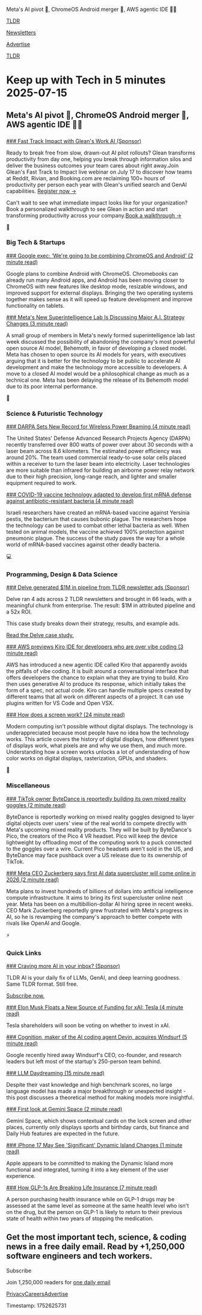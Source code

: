 Meta's AI pivot 🤖, ChromeOS Android merger 📱, AWS agentic IDE 👨‍💻

[TLDR](/)

[Newsletters](/newsletters)

[Advertise](https://advertise.tldr.tech/)

[TLDR](/)

# Keep up with Tech in 5 minutes 2025-07-15

## Meta's AI pivot 🤖, ChromeOS Android merger 📱, AWS agentic IDE 👨‍💻

### 

[### Fast Track Impact with Glean's Work AI (Sponsor)](https://www.glean.com/webinars/fast-track-to-impact/?utm_source=3rd-party&amp;utm_medium=email&amp;utm_campaign=fast-track-to-impact-glean-success&amp;utm_partner=tldr-flagship)

Ready to break free from slow, drawn-out AI pilot rollouts? Glean transforms productivity from day one, helping you break through information silos and deliver the business outcomes your team cares about right away.Join Glean's Fast Track to Impact live webinar on July 17 to discover how teams at Reddit, Rivian, and Booking.com are reclaiming 100+ hours of productivity per person each year with Glean's unified search and GenAI capabilities. [Register now →](https://www.glean.com/webinars/fast-track-to-impact/?utm_source=3rd-party&utm_medium=email&utm_campaign=fast-track-to-impact-glean-success&utm_partner=tldr-flagship)

Can't wait to see what immediate impact looks like for your organization? Book a personalized walkthrough to see Glean in action and start transforming productivity across your company.[Book a walkthrough →](https://www.glean.com/get-a-demo/?utm_source=3rd-party&utm_medium=email&utm_partner=tldr-flagship)

📱

### Big Tech & Startups

[### Google exec: ‘We're going to be combining ChromeOS and Android' (2 minute read)](https://www.theverge.com/news/706558/google-android-chromeos-combining-sameer-samat?utm_source=tldrnewsletter)

Google plans to combine Android with ChromeOS. Chromebooks can already run many Android apps, and Android has been moving closer to ChromeOS with new features like desktop mode, resizable windows, and improved support for external displays. Bringing the two operating systems together makes sense as it will speed up feature development and improve functionality on tablets.

[### Meta's New Superintelligence Lab Is Discussing Major A.I. Strategy Changes (3 minute read)](https://www.nytimes.com/2025/07/14/technology/meta-superintelligence-lab-ai.html?unlocked_article_code=1.Wk8.OcqB.PxMXKAOg8pHX&smid=url-share&utm_source=tldrnewsletter)

A small group of members in Meta's newly formed superintelligence lab last week discussed the possibility of abandoning the company's most powerful open source AI model, Behemoth, in favor of developing a closed model. Meta has chosen to open source its AI models for years, with executives arguing that it is better for the technology to be public to accelerate AI development and make the technology more accessible to developers. A move to a closed AI model would be a philosophical change as much as a technical one. Meta has been delaying the release of its Behemoth model due to its poor internal performance.

🚀

### Science & Futuristic Technology

[### DARPA Sets New Record for Wireless Power Beaming (4 minute read)](https://spectrum.ieee.org/darpa-optical-wireless-power?utm_source=tldrnewsletter)

The United States' Defense Advanced Research Projects Agency (DARPA) recently transferred over 800 watts of power over about 30 seconds with a laser beam across 8.6 kilometers. The estimated power efficiency was around 20%. The team used commercial ready-to-use solar cells placed within a receiver to turn the laser beam into electricity. Laser technologies are more suitable than infrared for building an airborne power relay network due to their high precision, long-range reach, and lighter and smaller equipment required to work.

[### COVID-19 vaccine technology adapted to develop first mRNA defense against antibiotic-resistant bacteria (4 minute read)](https://medicalxpress.com/news/2025-07-covid-vaccine-technology-mrna-defense.html#google_vignette?utm_source=tldrnewsletter)

Israeli researchers have created an mRNA-based vaccine against Yersinia pestis, the bacterium that causes bubonic plague. The researchers hope the technology can be used to combat other lethal bacteria as well. When tested on animal models, the vaccine achieved 100% protection against pneumonic plague. The success of the study paves the way for a whole world of mRNA-based vaccines against other deadly bacteria.

💻

### Programming, Design & Data Science

[### Delve generated $1M in pipeline from TLDR newsletter ads (Sponsor)](https://advertise.tldr.tech/case-studies/delve-drives-1m-in-attributed-pipeline-52x-roi-through-tldr-ads/?utm_source=tldr&amp;utm_medium=newsletter&amp;utm_campaign=secondary07152025)

Delve ran 4 ads across 2 TLDR newsletters and brought in 66 leads, with a meaningful chunk from enterprise. The result: $1M in attributed pipeline and a 52x ROI.

This case study breaks down their strategy, results, and example ads.

[Read the Delve case study.](https://advertise.tldr.tech/case-studies/delve-drives-1m-in-attributed-pipeline-52x-roi-through-tldr-ads/?utm_source=tldr&utm_medium=newsletter&utm_campaign=secondary07152025)

[### AWS previews Kiro IDE for developers who are over vibe coding (3 minute read)](https://www.theregister.com/2025/07/14/aws_kiro_agentic_ide/?utm_source=tldrnewsletter)

AWS has introduced a new agentic IDE called Kiro that apparently avoids the pitfalls of vibe coding. It is built around a conversational interface that offers developers the chance to explain what they are trying to build. Kiro then uses generative AI to produce its response, which initially takes the form of a spec, not actual code. Kiro can handle multiple specs created by different teams that all work on different aspects of a project. It can use plugins written for VS Code and Open VSX.

[### How does a screen work? (24 minute read)](https://www.makingsoftware.com/chapters/how-a-screen-works?utm_source=tldrnewsletter)

Modern computing isn't possible without digital displays. The technology is underappreciated because most people have no idea how the technology works. This article covers the history of digital displays, how different types of displays work, what pixels are and why we use them, and much more. Understanding how a screen works unlocks a lot of understanding of how color works on digital displays, rasterization, GPUs, and shaders.

🎁

### Miscellaneous

[### TikTok owner ByteDance is reportedly building its own mixed reality goggles (2 minute read)](https://www.engadget.com/ar-vr/tiktok-owner-bytedance-is-reportedly-building-its-own-mixed-reality-goggles-212541450.html?guccounter=1&amp;guce_referrer=aHR0cHM6Ly93d3cudGVjaG1lbWUuY29tLw&amp;guce_referrer_sig=AQAAAA9S6U537X3bJL1oh6jZWXy_SXexI4H3pcZup8JZ4Y02vCLLaAsViAozbV8YfDKWutm--dNRs71xxbovv7Aa3v9vldypuR72EYvybA07hI3Z8dAkWh5QM5CkUUi1af7TLKZNHJx85olITwqTJGv350SRmQxPFlGrQ5xo-p4PcPPP&amp;utm_source=tldrnewsletter)

ByteDance is reportedly working on mixed reality goggles designed to layer digital objects over users' view of the real world to compete directly with Meta's upcoming mixed reality products. They will be built by ByteDance's Pico, the creators of the Pico 4 VR headset. Pico will keep the device lightweight by offloading most of the computing work to a puck connected to the goggles over a wire. Current Pico headsets aren't sold in the US, and ByteDance may face pushback over a US release due to its ownership of TikTok.

[### Meta CEO Zuckerberg says first AI data supercluster will come online in 2026 (2 minute read)](https://www.cnbc.com/2025/07/14/meta-zuckerberg-ai.html?utm_source=tldrnewsletter)

Meta plans to invest hundreds of billions of dollars into artificial intelligence compute infrastructure. It aims to bring its first supercluster online next year. Meta has been on a multibillion-dollar AI hiring spree in recent weeks. CEO Mark Zuckerberg reportedly grew frustrated with Meta's progress in AI, so he is revamping the company's approach to better compete with rivals like OpenAI and Google.

⚡

### Quick Links

[### Craving more AI in your inbox? (Sponsor)](https://tldr.tech/ai/?utm_source=tldr&amp;utm_medium=newsletter&amp;utm_campaign=quicklinks07152025)

TLDR AI is your daily fix of LLMs, GenAI, and deep learning goodness. Same TLDR format. Still free.

[Subscribe now.](https://tldr.tech/ai/?utm_source=tldr&utm_medium=newsletter&utm_campaign=quicklinks07152025)

[### Elon Musk Floats a New Source of Funding for xAI: Tesla (4 minute read)](https://www.wsj.com/tech/elon-musk-floats-a-new-source-of-funding-for-xai-tesla-47eec67e?st=aoWRXm&reflink=desktopwebshare_permalink&utm_source=tldrnewsletter)

Tesla shareholders will soon be voting on whether to invest in xAI.

[### Cognition, maker of the AI coding agent Devin, acquires Windsurf (5 minute read)](https://techcrunch.com/2025/07/14/cognition-maker-of-the-ai-coding-agent-devin-acquires-windsurf/?utm_source=tldrnewsletter)

Google recently hired away Windsurf's CEO, co-founder, and research leaders but left most of the startup's 250-person team behind.

[### LLM Daydreaming (15 minute read)](https://gwern.net/ai-daydreaming?utm_source=tldrnewsletter)

Despite their vast knowledge and high benchmark scores, no large language model has made a major breakthrough or unexpected insight - this post discusses a theoretical method for making models more insightful.

[### First look at Gemini Space (2 minute read)](https://www.androidauthority.com/google-pixel-gemini-space-first-look-apk-teardown-3577101/?utm_source=tldrnewsletter)

Gemini Space, which shows contextual cards on the lock screen and other places, currently only displays sports and birthday cards, but finance and Daily Hub features are expected in the future.

[### iPhone 17 May See 'Significant' Dynamic Island Changes (1 minute read)](https://www.macrumors.com/2025/07/14/iphone-17-dynamic-island-changes/?utm_source=tldrnewsletter)

Apple appears to be committed to making the Dynamic Island more functional and integrated, turning it into a key element of the user experience.

[### How GLP-1s Are Breaking Life Insurance (7 minute read)](https://www.glp1digest.com/p/how-glp-1s-are-breaking-life-insurance?utm_source=tldrnewsletter)

A person purchasing health insurance while on GLP-1 drugs may be assessed at the same level as someone at the same health level who isn't on the drug, but the person on GLP-1 is likely to return to their previous state of health within two years of stopping the medication.

## Get the most important tech, science, & coding news in a free daily email. Read by +1,250,000 software engineers and tech workers.

Subscribe

Join 1,250,000 readers for [one daily email](/api/latest/tech)

[Privacy](/privacy)[Careers](https://jobs.ashbyhq.com/tldr.tech)[Advertise](/tech/advertise)

Timestamp: 1752625731